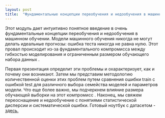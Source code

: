 ```yaml
---
layout: post
title:  "Фундаментальные концепции переобучения и недообучения в машинном обучении."
---
```


Этот модуль дает интуитивно понятное введение в очень фундаментальные концепции переобучения и недообучения в машинном обучении.
Модели машинного обучения никогда не могут делать идеальные прогнозы: ошибка теста никогда не равна нулю. 
Этот провал происходит из-за фундаментального компромисса 
между гибкостью моделирования и ограниченным размером обучающего набора данных .

Первая презентация определит эти проблемы и охарактеризует, как и почему они возникают.
Затем мы представим методологию количественной оценки этих проблем путем сравнения ошибки train с ошибкой test для различного выбора семейства моделей и параметров 
модели. Что еще более важно, мы подчеркнем влияние размера обучающей выборки на этот компромисс .
Наконец, мы свяжем переоснащение и недообучение с понятиями статистической дисперсии и систематической ошибки.
Готовый ноутбук с датасетом - [здесь.](https://github.com/UzunDemir/SELECTING-THE-BEST-MODEL) 


